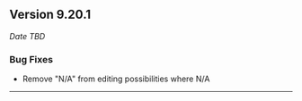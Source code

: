 
## Version 9.20.1
_Date TBD_

### Bug Fixes
* Remove "N/A" from editing possibilities where N/A

---
